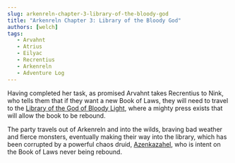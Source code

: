 ```yaml
---
slug: arkenreln-chapter-3-library-of-the-bloody-god
title: "Arkenreln Chapter 3: Library of the Bloody God"
authors: [welch]
tags: 
   - Arvahnt
   - Atrius
   - Eilyac 
   - Recrentius
   - Arkenreln
   - Adventure Log
---
```


Having completed her task, as promised Arvahnt takes Recrentius to Nink, who tells them that if they want a new  Book of Laws, they will need to travel to the [Library of the God of Bloody Light](/wikis/library-of-the-god-of-bloody-light), where a mighty press exists that will allow the book to be rebound.

<!--truncate-->
 
The party travels out of Arkenreln and into the wilds, braving bad weather and fierce monsters, eventually making their way into the library, which has been corrupted by a powerful chaos druid, [Azenkazahel](/characters/azenkazahel), who is intent on the Book of Laws never being rebound.